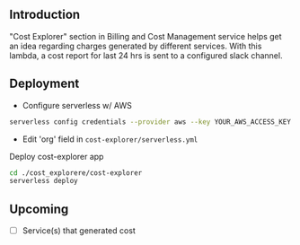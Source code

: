## Introduction

"Cost Explorer" section in Billing and Cost Management service helps get an idea regarding charges generated by different services.
With this lambda, a cost report for last 24 hrs is sent to a configured slack channel.

## Deployment

- Configure serverless w/ AWS
```bash
serverless config credentials --provider aws --key YOUR_AWS_ACCESS_KEY --secret YOUR_AWS_SECRET_KEY
```
- Edit 'org' field in `cost-explorer/serverless.yml`

Deploy cost-explorer app
```bash
cd ./cost_explorere/cost-explorer
serverless deploy
```

## Upcoming

- [ ] Service(s) that generated cost